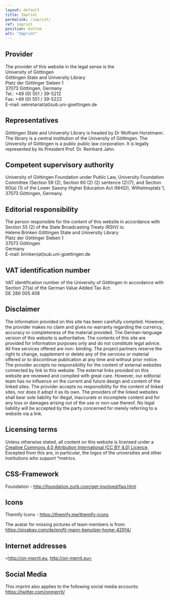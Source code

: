 ```yaml
---
layout: default
title: Imprint
permalink: /imprint/
ref: imprint
position: bottom
alt: "Imprint"
---
```

<!-- Start editing content here -->

## Provider

The provider of this website in the legal sense is the  
University of Göttingen  
Göttingen State and University Library  
Platz der Göttinger Sieben 1  
37073 Göttingen, Germany  
Tel.: +49 (0) 551 / 39-5212  
Fax: +49 (0) 551 / 39-5222  
E-mail: sekretariat(at)sub.uni-goettingen.de  

## Representatives  

Göttingen State and University Library is headed by Dr Wolfram Horstmann. The library is a central institution of the University of Göttingen. The University of Göttingen is a public public law corporation. It is legally represented by its President Prof. Dr. Reinhard Jahn.  

## Competent supervisory authority  

University of Göttingen Foundation under Public Law, University Foundation Committee (Section 59 (2), Section 60 (2) (2) sentence (2)(7), and Section 60(a) (1) of the Lower Saxony Higher Education Act (NHG)), Wilhelmsplatz 1, 37073 Göttingen, Germany.  

## Editorial responsibility  

The person responsible for the content of this website in accordance with Section 55 (2) of the State Broadcasting Treaty (RStV) is:  
Helene Brinken 
Göttingen State and University Library  
Platz der Göttinger Sieben 1  
37073 Göttingen  
Germany  
E-mail: brinken(at)sub.uni-goettingen.de  

## VAT identification number  

VAT identification number of the University of Göttingen in accordance with Section 27(a) of the German Value Added Tax Act:  
DE 286 005 408  

## Disclaimer

The information provided on this site has been carefully compiled. However, the provider makes no claim and gives no warranty regarding the currency, accuracy or completeness of the material provided. The German-language version of this website is authoritative. The contents of this site are provided for information purposes only and do not constitute legal advice. All free services offered are non- binding. The project partners reserve the right to change, supplement or delete any of the services or material offered or to discontinue publication at any time and without prior notice. The provider accepts no responsibility for the content of external websites connected by link to this website. The external links provided on this website are reviewed and compiled with great care. However, our editorial team has no influence on the current and future design and content of the linked sites. The provider accepts no responsibility for the content of linked sites, nor does it adopt it as its own. The providers of the linked websites shall bear sole liability for illegal, inaccurate or incomplete content and for any loss or damages arising out of the use or non-use thereof. No legal liability will be accepted by the party concerned for merely referring to a website via a link.  

## Licensing terms  

Unless otherwise stated, all content on this website is licensed under a [Creative Commons 4.0 Attribution International (CC BY 4.0) Licence](https://creativecommons.org/licenses/by/4.0/).  
Excepted from this are, in particular, the logos of the universities and other institutions who support \*metrics.  

## CSS-Framework  

Foundation - <http://foundation.zurb.com/get-involved/faq.html>    

## Icons  

Themify Icons - <https://themify.me/themify-icons>  

The avatar for missing pictures of team members is from: <https://pixabay.com/de/profil-mann-benutzer-home-42914/>  


## Internet addresses

<http://on-merrit.eu, http://on-merrit.eu>

## Social Media

This imprint also applies to the following social media accounts:
<https://twitter.com/onmerrit/>

<!-- Stop editing content here -->
<!-- Start editing content here -->

